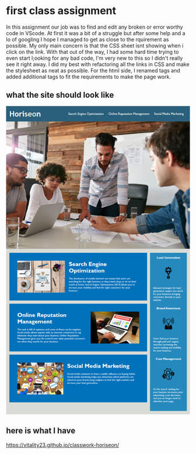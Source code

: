 # first class assignment

In this assignment our job was to find and edit any broken or error worthy code in VScode. At first it was a bit of a struggle but after some help and a lo of googling I 
hope I managed to get as close to the rquirement as possible. My only main concern is that the CSS sheet isnt showing when i click on the link. With that out of the way, I had 
some hard time trying to even start l;ooking for any bad code, I'm very new to this so I didn't really see it right away.
I did my best with refactoring all the links in CSS and make the stylesheet as neat as possible.
For the html side, I renamed tags and added additional tags to fit the requirements to make the page work.

## what the site should look like 

![](assets/pictures/01-html-css-git-homework-demo.png)

## here is what I have 
https://vitality23.github.io/classwork-horiseon/
